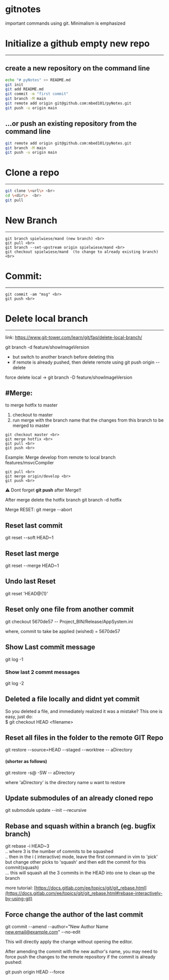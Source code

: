 # gitnotes
important commands using git. Minimalism is emphasized

# Initialize a github empty new repo
-----------------------------------
## create a new repository on the command line
```bash
echo "# pyNotes" >> README.md
git init
git add README.md
git commit -m "first commit"
git branch -M main
git remote add origin git@github.com:mbed101/pyNotes.git
git push -u origin main
```

## …or push an existing repository from the command line
```bash
git remote add origin git@github.com:mbed101/pyNotes.git
git branch -M main
git push -u origin main
```

# Clone a repo
------------
```bash
git clone \<url\> <br>
cd \<dir\>  <br>
git pull
```

# New Branch
-------------
```
git branch spielwiese/mand (new branch) <br>
git pull <br>
git branch --set-upstream origin spielwiese/mand <br>
git checkout spielwiese/mand  (to change to already existing branch) <br>
```

# Commit:
---------
```
git commit -am "msg" <br>
git push <br>
```

# Delete local branch
---------------------
link: https://www.git-tower.com/learn/git/faq/delete-local-branch/

git branch -d feature/showImageVersion
- but switch to another branch before deleting this 
- if remote is already pushed, then delete remote using 
	git push origin --delete <remote-branch-name>

force delete local -> git branch -D feature/showImageVersion

#Merge:
----------
to merge hotfix to master
1. checkout to master <br>
2. run merge with the branch name that the changes from this branch to be merged to master <br>

```
git checkout master <br>
git merge hotfix <br>
git pull <br>
git push <br>
```

Example: Merge develop from remote to local branch features/msvcCompiler
```
git pull <br> 
git merge origin/develop <br>
git push <br>
```
:warning: Dont forget **git push** after Merge!!

After merge delete the hotfix branch
git branch -d hotfix

Merge RESET:
git merge --abort

Reset last commit 
----------------------
git reset --soft HEAD~1

Reset last merge
----------------------
git reset --merge HEAD~1

Undo last Reset
---------
git reset 'HEAD@{1}'

Reset only one file from another commit
------------------------------------------
git checkout 5670de57 -- Project_BIN/Release/AppSystem.ini

where,  commit to take be applied (wished) = 5670de57 

## Show Last commit message

git log -1 

### Show last 2 commt messages 

git log -2

Deleted a file locally and didnt yet commit
-------------------------------------------
So you deleted a file, and immediately realized it was a mistake? This one is easy, just do: <br>
$ git checkout HEAD \<filename\>

Reset all files in the folder to the remote GIT Repo
----------------------------------------------------
git restore --source=HEAD --staged --worktree -- aDirectory
#### (shorter as follows) 
git restore -s@ -SW -- aDirectory    <br/>

where 'aDirectory' is the directory name u want to restore

Update submodules of an already cloned repo
------------------------------------------------
git submodule update --init --recursive

Rebase and squash within a branch (eg. bugfix branch)
------------------------------------------------
git rebase -i HEAD~3  <br>
.. where 3 is the number of commits to be squashed <br>
.. then in the i ( interactive) mode, leave the first command in vim to 'pick' but change other picks to 'squash' and then edit the commit for this commit(squash)  <br>
... this will squash all the 3 commits in the HEAD into one to clean up the branch <br>

more tutorial: [https://docs.gitlab.com/ee/topics/git/git_rebase.html](https://docs.gitlab.com/ee/topics/git/git_rebase.html#rebase-interactively-by-using-git)

Force change the author of the last commit 
----------------------------------------------
git commit --amend --author="New Author Name <new.email@example.com>" --no-edit

This will directly apply the change without opening the editor.

After amending the commit with the new author's name, you may need to force push the changes to the remote repository if the commit is already pushed:

git push origin HEAD --force

